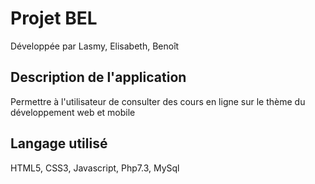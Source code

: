 # Projet BEL

Développée par Lasmy, Elisabeth, Benoît

## Description de l'application

Permettre à l'utilisateur de consulter des cours en ligne sur le thème du développement web et mobile

## Langage utilisé

HTML5, CSS3, Javascript, Php7.3, MySql
